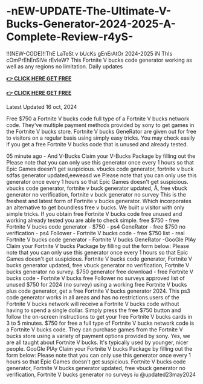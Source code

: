 # -nEW-UPDATE-The-Ultimate-V-Bucks-Generator-2024-2025-A-Complete-Review-r4yS-

!!(NEW-CODE)!!ThE LaTeSt v bUcKs gEnErAtOr 2024-2025 iN ThIs cOmPrEhEnSiVe rEvIeW?
This Fortnite V bucks code generator working as well as any regions no limitation. Daily updates

**[👉 CLICK HERE GET FREE ](https://tinyurl.com/5933vpuw)**

**[👉 CLICK HERE GET FREE](https://tinyurl.com/5933vpuw)**


Latest Updated
16 oct, 2024

Free $750 a Fortnite V bucks code full type of a Fortnite V bucks network code. They've multiple payment methods provided by sony to get games in the Fortnite V bucks store. Fortnite V bucks GeneRator are given out for free to visitors on a regular basis using simply easy tricks. You may check easily if you get a free Fortnite V bucks code that is unused and already tested.

05 minute ago - And V-Bucks Claim your V-Bucks Package by filling out
the Please note that you can only use this generator once every 1 hours so
that Epic Games doesn't get suspicious. vbucks code generator, fortnite v
buck sdfas generator updated,eeweasd we
Please note that you can only use this generator once every 1 hours so that
Epic Games doesn't get suspicious. vbucks code generator, fortnite v buck
generator updated, Ã‚ free vbuck generator no verification, fortnite v buck
generator no survey This is the freshest and latest form of Fortnite v bucks
generator. Which incorporates an alternative to get boundless free v bucks.
We built u
visitor with only simple tricks. If you obtain free Fortnite V bucks code free unused and working already tested you are able to check simple. free $750 - free Fortnite V bucks code generator - $750 - ps4 GeneRator - free $750 no verification - ps4 Follower - Fortnite V bucks code - free $750 list - real Fortnite V bucks code generator - Fortnite V bucks GeneRator -GooGle PlAy Claim your Fortnite V bucks Package by filling out the form below: Please note that you can only use this generator once every 1 hours so that Epic Games doesn't get suspicious. Fortnite V bucks code generator, Fortnite V bucks generator updated, free vbuck generator no verification, Fortnite V bucks generator no survey. $750 generator free download - free Fortnite V bucks code - Fortnite V bucks free Follower no surveys approved list of unused $750 for 2024 (no survey) using a working free Fortnite V bucks plus code generator, get a free Fortnite V bucks generator 2024. This ps3 code generator works in all areas and has no restrictions.users of the Fortnite V bucks network will receive a Fortnite V bucks code without having to spend a single dollar. Simply press the free $750 button and follow the on-screen instructions to get your free Fortnite V bucks cards in 3 to 5 minutes. $750 for free a full type of Fortnite V bucks network code is a Fortnite V bucks code. They can purchase games from the Fortnite V bucks store using a variety of payment options provided by sony. Yes, we are all taught about Fortnite V bucks. It's typically used by younger, nicer people. GooGle PlAy Claim your Fortnite V bucks Package by filling out the form below: Please note that you can only use this generator once every 1 hours so that Epic Games doesn't get suspicious. Fortnite V bucks code generator, Fortnite V bucks generator updated, free vbuck generator no verification, Fortnite V bucks generator no surveys iu @updated23may2024
